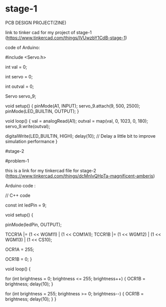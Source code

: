 # stage-1<br>
PCB DESIGN PROJECT(ZINE)

link to tinker cad for my project of stage-1 (https://www.tinkercad.com/things/lVUwzbY1CdB-stage-1)

code of Arduino:

#include <Servo.h>

int val = 0;

int servo = 0;

int outval = 0;

Servo servo_9;

void setup()
{
  pinMode(A1, INPUT);
  servo_9.attach(9, 500, 2500);
  pinMode(LED_BUILTIN, OUTPUT);
}

void loop()
{
  val = analogRead(A1);
  outval = map(val, 0, 1023, 0, 180);
  servo_9.write(outval);

  digitalWrite(LED_BUILTIN, HIGH);
  delay(10); // Delay a little bit to improve simulation performance
}





#stage-2<br>

#problem-1

this is a link for my tinkercad file for stage-2 (https://www.tinkercad.com/things/dcMnIvQHpTa-magnificent-amberis)

Arduino code :

// C++ code

const int ledPin = 9;

void setup() {
  
  pinMode(ledPin, OUTPUT);

  
  TCCR1A |= (1 << WGM11) | (1 << COM1A1);
  TCCR1B |= (1 << WGM12) | (1 << WGM13) | (1 << CS10);

  OCR1A = 255;

  OCR1B = 0;
}

void loop() {
  
  for (int brightness = 0; brightness <= 255; brightness++) {
    OCR1B = brightness;
    delay(10);
  }

  for (int brightness = 255; brightness >= 0; brightness--) {
    OCR1B = brightness;
    delay(10);
  }
}
